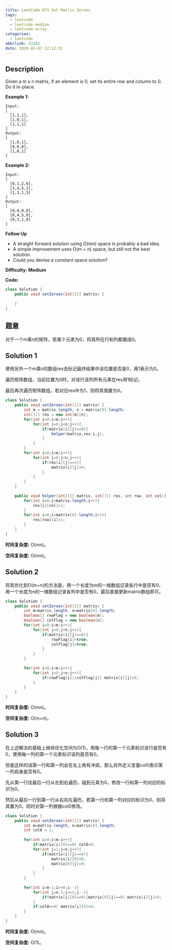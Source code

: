```yaml
---
title: LeetCode 073 Set Matrix Zeroes
tags:
  - leetcode
  - leetcode-medium
  - leetcode-array
categories:
  - leetcode
abbrlink: 53382
date: 2020-01-07 22:12:31
---
```


## Description

Given a m x n matrix, if an element is 0, set its entire row and column to 0. Do it in-place.

**Example 1:**

```
Input: 
[
  [1,1,1],
  [1,0,1],
  [1,1,1]
]
Output: 
[
  [1,0,1],
  [0,0,0],
  [1,0,1]
]
```

**Example 2:**

```
Input: 
[
  [0,1,2,0],
  [3,4,5,2],
  [1,3,1,5]
]
Output: 
[
  [0,0,0,0],
  [0,4,5,0],
  [0,3,1,0]
]
```

**Follow Up**
* A straight forward solution using O(mn) space is probably a bad idea.
* A simple improvement uses O(m + n) space, but still not the best solution.
* Could you devise a constant space solution?

**Difficulty: Medium**

**Code:**

```java
class Solution {
    public void setZeroes(int[][] matrix) {
        
    }
}
```

## 题意

对于一个m乘n的矩阵，若某个元素为0，将其所在行和列都置成0。

<!-- more -->

## Solution 1

使用另外一个m乘n的数组res去标记最终结果中该位置是否是0，用1表示为0。

遍历矩阵数组，当前位置为0时，对该行该列所有元素在res用1标记。

最后再次遍历矩阵数组，若对应res中为1，则将其值置为0。

```java
class Solution {
    public void setZeroes(int[][] matrix) {
        int m = matrix.length, n = matrix[0].length;
        int[][] res = new int[m][n];
        for(int i=0;i<m;i++){
            for(int j=0;j<n;j++){
                if(matrix[i][j]==0){
                    helper(matrix,res,i,j);
                }
            }
        }
        for(int i=0;i<m;i++){
            for(int j=0;j<n;j++){
                if(res[i][j]==1){
                    matrix[i][j]=0;
                }
            }
        }
    }
    
    public void helper(int[][] matrix, int[][] res, int row, int col){
        for(int i=0;i<matrix.length;i++){
            res[i][col]=1;
        }
        for(int i=0;i<matrix[0].length;i++){
            res[row][i]=1;
        }
    }
}
```

**时间复杂度:** O(mn)。

**空间复杂度:** O(mn)。

## Solution 2

将其优化到O(m+n)的方法是，用一个长度为m的一维数组记录各行中是否有0，用一个长度为n的一维数组记录各列中是否有0，最后直接更新matrix数组即可。

```java
class Solution {
    public void setZeroes(int[][] matrix) {
        int m=matrix.length, n=matrix[0].length;
        boolean[] rowFlag = new boolean[m];
        boolean[] colFlag = new boolean[n];
        for(int i=0;i<m;i++){
            for(int j=0;j<n;j++){
                if(matrix[i][j]==0){
                    rowFlag[i]=true;
                    colFlag[j]=true;
                }
            }
        }
        
        for(int i=0;i<m;i++){
            for(int j=0;j<n;j++){
                if(rowFlag[i]||colFlag[j]) matrix[i][j]=0;
            }
        }
    }
}
```

**时间复杂度:** O(mn)。

**空间复杂度:** O(m+n)。

## Solution 3

在上述解法的基础上继续优化空间为O(1)，用每一行的第一个元素标识该行是否有0，使用每一列的第一个元素标识该列是否有0。

但是这样的话第一行和第一列会在左上角有冲突，那么另外定义变量col0表示第一列自身是否有0。

先从第一行往最后一行从左到右遍历，碰到元素为0，修改一行和第一列对应的标识为0。

然后从最后一行到第一行从右向左遍历，若第一行和第一列对应的标识为0，则将其置为0，同时对第一列根据col0修改。

```java
class Solution {
    public void setZeroes(int[][] matrix) {
        int m=matrix.length, n=matrix[0].length;
        int col0 = 1;
        
        for(int i=0;i<m;i++){
            if(matrix[i][0]==0) col0=0;
            for(int j=1;j<n;j++){
                if(matrix[i][j]==0){
                    matrix[i][0]=0;
                    matrix[0][j]=0;
                }
            }
        }
        
        for(int i=m-1;i>=0;i--){
            for(int j=n-1;j>=1;j--){
                if(matrix[i][0]==0||matrix[0][j]==0) matrix[i][j]=0;
            }
            if(col0==0) matrix[i][0]=0;
        }
    }
}
```

**时间复杂度:** O(mn)。

**空间复杂度:** O(1)。
